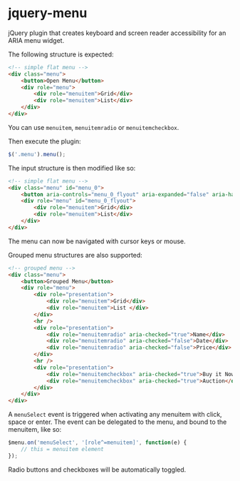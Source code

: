 # jquery-menu

jQuery plugin that creates keyboard and screen reader accessibility for an ARIA menu widget.

The following structure is expected:

```html
<!-- simple flat menu -->
<div class="menu">
    <button>Open Menu</button>
    <div role="menu">
        <div role="menuitem">Grid</div>
        <div role="menuitem">List</div>
    </div>
</div>
```

You can use `menuitem`, `menuitemradio` or `menuitemcheckbox`.

Then execute the plugin:

```js
$('.menu').menu();
```

The input structure is then modified like so:

```html
<!-- simple flat menu -->
<div class="menu" id="menu_0">
    <button aria-controls="menu_0_flyout" aria-expanded="false" aria-haspopup="true">Open Menu</button>
    <div role="menu" id="menu_0_flyout">
        <div role="menuitem">Grid</div>
        <div role="menuitem">List</div>
    </div>
</div>
```

The menu can now be navigated with cursor keys or mouse.

Grouped menu structures are also supported:

```html
<!-- grouped menu -->
<div class="menu">
    <button>Grouped Menu</button>
    <div role="menu">
        <div role="presentation">
            <div role="menuitem">Grid</div>
            <div role="menuitem">List </div>
        </div>
        <hr />
        <div role="presentation">
            <div role="menuitemradio" aria-checked="true">Name</div>
            <div role="menuitemradio" aria-checked="false">Date</div>
            <div role="menuitemradio" aria-checked="false">Price</div>
        </div>
        <hr />
        <div role="presentation">
            <div role="menuitemcheckbox" aria-checked="true">Buy it Now</div>
            <div role="menuitemcheckbox" aria-checked="true">Auction</div>
        </div>
    </div>
</div>
```

A `menuSelect` event is triggered when activating any menuitem with click, space or enter. The event can be delegated to the menu, and bound to the menuitem, like so:

```js
$menu.on('menuSelect', '[role^=menuitem]', function(e) {
    // this = menuitem element
});
```

Radio buttons and checkboxes will be automatically toggled.
